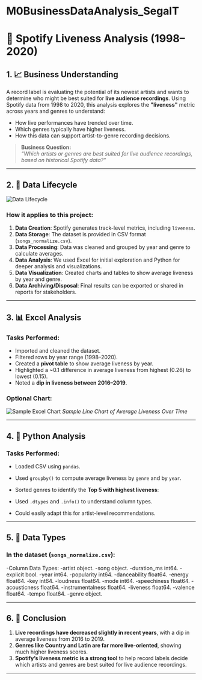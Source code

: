 # M0BusinessDataAnalysis_SegalT
# 🎵 Spotify Liveness Analysis (1998–2020)

## 1. 📈 Business Understanding

A record label is evaluating the potential of its newest artists and wants to determine who might be best suited for **live audience recordings**. Using Spotify data from 1998 to 2020, this analysis explores the **"liveness"** metric across years and genres to understand:

- How live performances have trended over time.
- Which genres typically have higher liveness.
- How this data can support artist-to-genre recording decisions.

> **Business Question:**  
> *“Which artists or genres are best suited for live audience recordings, based on historical Spotify data?”*

---

## 2. 🔄 Data Lifecycle

![Data Lifecycle](https://upload.wikimedia.org/wikipedia/commons/thumb/e/e0/Data_Lifecycle.svg/1200px-Data_Lifecycle.svg.png)

### How it applies to this project:

1. **Data Creation**: Spotify generates track-level metrics, including `liveness`.
2. **Data Storage**: The dataset is provided in CSV format (`songs_normalize.csv`).
3. **Data Processing**: Data was cleaned and grouped by year and genre to calculate averages.
4. **Data Analysis**: We used Excel for initial exploration and Python for deeper analysis and visualizations.
5. **Data Visualization**: Created charts and tables to show average liveness by year and genre.
6. **Data Archiving/Disposal**: Final results can be exported or shared in reports for stakeholders.

---

## 3. 📊 Excel Analysis

### Tasks Performed:
- Imported and cleaned the dataset.
- Filtered rows by year range (1998–2020).
- Created a **pivot table** to show average liveness by year.
- Highlighted a ~0.1 difference in average liveness from highest (0.26) to lowest (0.15).
- Noted a **dip in liveness between 2016–2019**.

### Optional Chart:

![Sample Excel Chart](https://chartio.com/assets/fcdc0f/tutorials/charts/line-charts/f3e1a8a3c1fd5690d5fdf80865b6c151d0a30b2b8812bfc8473543f8f5f327d1/line-charts-featured.png)
*Sample Line Chart of Average Liveness Over Time*

---

## 4. 🐍 Python Analysis

### Tasks Performed:
- Loaded CSV using `pandas`.
- Used `groupby()` to compute average liveness by `genre` and by `year`.
- Sorted genres to identify the **Top 5 with highest liveness**:


  
- Used `.dtypes` and `.info()` to understand column types.
- Could easily adapt this for artist-level recommendations.

---

## 5. 🧬 Data Types

### In the dataset (`songs_normalize.csv`):

-Column Data Types:
-artist               object.
-song                 object.
-duration_ms           int64.
-explicit               bool.
-year                  int64.
-popularity            int64.
-danceability        float64.
-energy              float64.
-key                   int64.
-loudness            float64.
-mode                  int64.
-speechiness         float64.
-acousticness        float64.
-instrumentalness    float64.
-liveness            float64.
-valence             float64.
-tempo               float64.
-genre                object.

---

## 6. 🧠 Conclusion

1. **Live recordings have decreased slightly in recent years**, with a dip in average liveness from 2016 to 2019.
2. **Genres like Country and Latin are far more live-oriented**, showing much higher liveness scores.
3. **Spotify’s liveness metric is a strong tool** to help record labels decide which artists and genres are best suited for live audience recordings.

---


